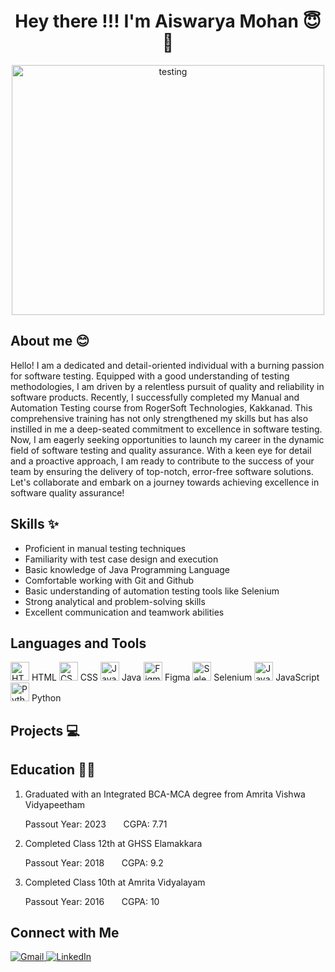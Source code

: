 <h1 align="center"> Hey there !!! I'm Aiswarya Mohan 😇👋</h1>
<p align="center">
  <img src="https://fixingblog.com/wp-content/uploads/2021/06/AdobeStock_257701717-scaled.jpeg" alt="testing" width="500" height="400"/>
</p>
<h2>About me 😊</h2>
<p>Hello! I am a dedicated and detail-oriented individual with a burning passion for software testing. Equipped with a good understanding of testing methodologies, I am driven by a relentless pursuit of quality and reliability in software products.
Recently, I successfully completed my Manual and Automation Testing course from RogerSoft Technologies, Kakkanad. This comprehensive training has not only strengthened my skills but has also instilled in me a deep-seated commitment to excellence in software testing.
Now, I am eagerly seeking opportunities to launch my career in the dynamic field of software testing and quality assurance. With a keen eye for detail and a proactive approach, I am ready to contribute to the success of your team by ensuring the delivery of top-notch, error-free software solutions.
Let's collaborate and embark on a journey towards achieving excellence in software quality assurance!</p>

<h2>Skills ✨</h2>
<ul>
<li>Proficient in manual testing techniques</li>
<li>Familiarity with test case design and execution</li>
<li>Basic knowledge of Java Programming Language </li>
<li>Comfortable working with Git and Github</li>
<li>Basic understanding of automation testing tools like Selenium</li>
<li>Strong analytical and problem-solving skills</li>
<li>Excellent communication and teamwork abilities</li>
</ul>

<h2>Languages and Tools</h2>
<img src="https://img.icons8.com/color/48/000000/html-5.png" alt="HTML5" width="30" height="30"/> HTML
<img src="https://img.icons8.com/color/48/000000/css3.png" alt="CSS3" width="30" height="30"/> CSS
<img src="https://img.icons8.com/color/48/000000/java-coffee-cup-logo.png" alt="Java" width="30" height="30"/> Java
<img src="https://img.icons8.com/windows/32/000000/figma.png" alt="Figma" width="30" height="30"/> Figma
<img src="https://img.icons8.com/color/48/000000/selenium-test-automation.png" alt="Selenium" width="30" height="30"/> Selenium
<img src="https://img.icons8.com/color/48/000000/javascript.png" alt="JavaScript" width="30" height="30"/> JavaScript
<img src="https://img.icons8.com/color/48/000000/python.png" alt="Python" width="30" height="30"/> Python
  
<h2>Projects 💻</h2>
<h2>Education 👩‍🎓</h2>
<ol>
  <div>
     <li>Graduated with an Integrated BCA-MCA degree from Amrita Vishwa Vidyapeetham</li>
     <p>Passout Year: 2023     &nbsp;  &nbsp;  &nbsp;  CGPA: 7.71</p>     
  </div>
 <div>
     <li>Completed Class 12th at GHSS Elamakkara</li>
     <p>Passout Year: 2018 &nbsp;  &nbsp;  &nbsp; CGPA: 9.2</p>
  </div>
  <div>
     <li>Completed Class 10th at Amrita Vidyalayam</li>
     <p>Passout Year: 2016    &nbsp;  &nbsp;  &nbsp; CGPA: 10</p>
  </div>  
</ol>

<div>
  <h2>Connect with Me</h2>
<a href="mailto:aiswarya2000mohan@gmail.com">
  <img src="https://img.shields.io/badge/-Gmail-red?style=for-the-badge&logo=gmail&logoColor=white" alt="Gmail">
</a>
<a href="https://www.linkedin.com/in/aiswarya-mohan-950948221/">
  <img src="https://img.shields.io/badge/-LinkedIn-blue?style=for-the-badge&logo=linkedin&logoColor=white" alt="LinkedIn">
</a>
</div>
